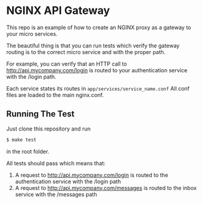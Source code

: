 NGINX API Gateway
=================

This repo is an example of how to create an NGINX proxy as a gateway to your
micro services.

The beautiful thing is that you can run tests which verify the gateway routing
is to the correct micro service and with the proper path.

For example, you can verify that an HTTP call to http://api.mycompany.com/login is
routed to your authentication service with the /login path.

Each service states its routes in `app/services/service_name.conf`
All conf files are loaded to the main nginx.conf.

Running The Test
----------------

Just clone this repository and run
```bash
$ make test
```

in the root folder.

All tests should pass which means that:
1. A request to http://api.mycompany.com/login is routed to the authentication service
   with the /login path
2. A request to http://api.mycompany.com/messages is routed to the inbox
   service with the /messages path

